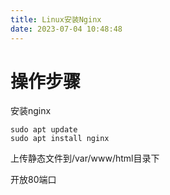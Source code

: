 ```yaml
---
title: Linux安装Nginx
date: 2023-07-04 10:48:48
---
```


# 操作步骤

安装nginx

```
sudo apt update
sudo apt install nginx
```

上传静态文件到/var/www/html目录下

开放80端口
